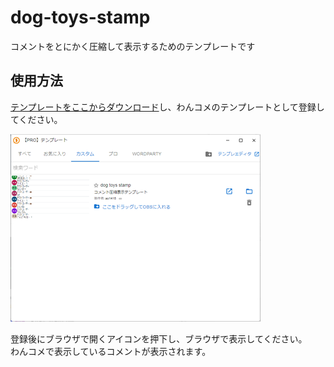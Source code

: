 # dog-toys-stamp

コメントをとにかく圧縮して表示するためのテンプレートです

## 使用方法

[テンプレートをここからダウンロード](attach:dog-toys-stamp.zip)し、わんコメのテンプレートとして登録してください。

![サンプル画像](docs/template.png "サンプル画像")

登録後にブラウザで開くアイコンを押下し、ブラウザで表示してください。  
わんコメで表示しているコメントが表示されます。
